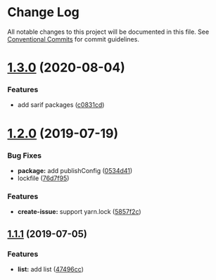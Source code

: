 # Change Log

All notable changes to this project will be documented in this file.
See [Conventional Commits](https://conventionalcommits.org) for commit guidelines.

# [1.3.0](https://github.com/azu/security-alert/compare/v1.2.0...v1.3.0) (2020-08-04)


### Features

* add sarif packages ([c0831cd](https://github.com/azu/security-alert/commit/c0831cd1834e1f84ed721500cbe8db9523edc4eb))





# [1.2.0](https://github.com/azu/security-alert/compare/v1.1.1...v1.2.0) (2019-07-19)


### Bug Fixes

* **package:** add publishConfig ([0534d41](https://github.com/azu/security-alert/commit/0534d41))
* lockfile ([76d7f95](https://github.com/azu/security-alert/commit/76d7f95))


### Features

* **create-issue:** support yarn.lock ([5857f2c](https://github.com/azu/security-alert/commit/5857f2c))





## [1.1.1](https://github.com/azu/security-alert/compare/1.1.0...1.1.1) (2019-07-05)


### Features

* **list:** add list ([47496cc](https://github.com/azu/security-alert/commit/47496cc))
